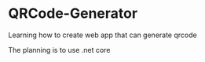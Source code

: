 # QRCode-Generator

Learning how to create web app that can generate qrcode

The planning is to use .net core
